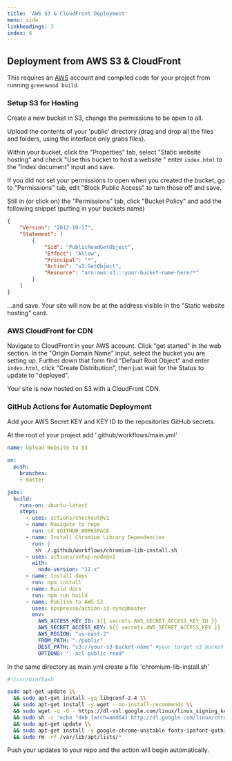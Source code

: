 ```yaml
---
title: 'AWS S3 & CloudFront Deployment'
menu: side
linkheadings: 3
index: 6
---
```


## Deployment from AWS S3 & CloudFront

This requires an [AWS](https://aws.amazon.com/) account and compiled code for your project from running `greenwood build`.

### Setup S3 for Hosting

Create a new bucket in S3, change the permissions to be open to all.

Upload the contents of your 'public' directory (drag and drop all the files and folders, using the interface only grabs files).

Within your bucket, click the "Properties" tab, select "Static website hosting" and check "Use this bucket to host a website
" enter `index.html` to the "index document" input and save.

If you did not set your permissions to open when you created the bucket, go to "Permissions" tab, edit "Block Public Access" to turn those off and save.

Still in (or click on) the "Permissions" tab, click "Bucket Policy" and add the following snippet (putting in your buckets name)

```json
{
    "Version": "2012-10-17",
    "Statement": [
        {
            "Sid": "PublicReadGetObject",
            "Effect": "Allow",
            "Principal": "*",
            "Action": "s3:GetObject",
            "Resource": "arn:aws:s3:::your-bucket-name-here/*"
        }
    ]
}
```

...and save. Your site will now be at the address visible in the "Static website hosting" card.

### AWS CloudFront for CDN

Navigate to CloudFront in your AWS account. Click "get started" in the web section. In the "Origin Domain Name" input, select the bucket you are setting up. Further down that form find "Default Root Object" and enter `index.html`, click "Create Distribution", then just wait for the Status to update to "deployed".

Your site is now hosted on S3 with a CloudFront CDN.

### GitHub Actions for Automatic Deployment

Add your AWS Secret KEY and KEY ID to the repositories GitHub secrets.

At the root of your project add '.github/workflows/main.yml'

```yml
name: Upload Website to S3

on:
  push:
    branches:
    - master

jobs:
  build:
    runs-on: ubuntu-latest
    steps:
      - uses: actions/checkout@v1
      - name: Navigate to repo
        run: cd $GITHUB_WORKSPACE
      - name: Install Chromium Library Dependencies
        run: |
         sh ./.github/workflows/chromium-lib-install.sh
      - uses: actions/setup-node@v1
        with:
          node-version: "12.x"
      - name: Install deps
        run: npm install
      - name: Build docs
        run: npm run build
      - name: Publish to AWS S3
        uses: opspresso/action-s3-sync@master
        env:
          AWS_ACCESS_KEY_ID: ${{ secrets.AWS_SECRET_ACCESS_KEY_ID }}
          AWS_SECRET_ACCESS_KEY: ${{ secrets.AWS_SECRET_ACCESS_KEY }}
          AWS_REGION: "us-east-2"
          FROM_PATH: "./public"
          DEST_PATH: "s3://your-s3-bucket-name" #your target s3 bucket name goes here
          OPTIONS: "--acl public-read"
```

In the same directory as main.yml create a file 'chromium-lib-install.sh'

```bash
#!/usr/bin/bash

sudo apt-get update \\
  && sudo apt-get install -yq libgconf-2-4 \\
  && sudo apt-get install -y wget --no-install-recommends \\
  && sudo wget -q -O - https://dl-ssl.google.com/linux/linux_signing_key.pub | sudo apt-key add - \\
  && sudo sh -c 'echo "deb [arch=amd64] http://dl.google.com/linux/chrome/deb/ stable main" >> /etc/apt/sources.list.d/google.list' \\
  && sudo apt-get update \\
  && sudo apt-get install -y google-chrome-unstable fonts-ipafont-gothic fonts-wqy-zenhei fonts-thai-tlwg fonts-kacst fonts-freefont-ttf --no-install-recommends \\
  && sudo rm -rf /var/lib/apt/lists/*
```

Push your updates to your repo and the action will begin automatically.
